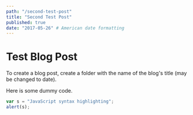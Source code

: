 ```yaml
--- 
path: "/second-test-post"
title: "Second Test Post" 
published: true
date: "2017-05-26" # American date formatting 
--- 
```


# Test Blog Post 

To create a blog post, create a folder with the name of the blog's title (may be changed to date). 

Here is some dummy code. 

```javascript
var s = "JavaScript syntax highlighting";
alert(s);
```
